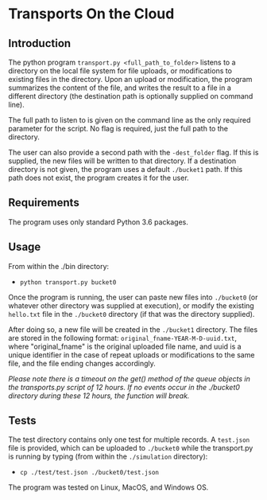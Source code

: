 # Transports On the Cloud
## Introduction

The python program ```transport.py <full_path_to_folder>``` listens to a directory on the local file system for file uploads, or modifications to existing files in the directory. Upon an upload or modification, the program summarizes the content of the file, and writes the result to a file in a different directory (the destination path is optionally supplied on command line).

The full path to listen to is given on the command line as the only required parameter for the script. No flag is required, just the full path to the directory.

The user can also provide a second path with the ```-dest_folder``` flag. If this is supplied, the new files will be written to that directory. If a destination directory is not given, the program uses a default ```./bucket1``` path. If this path does not exist, the program creates it for the user.

## Requirements
The program uses only standard Python 3.6 packages.

## Usage
From within the ./bin directory:

* ```python transport.py bucket0```

Once the program is running, the user can paste new files into ```./bucket0``` (or whatever other directory was supplied at execution), or modify the existing ```hello.txt``` file in the ```./bucket0``` directory (if that was the directory supplied).

After doing so, a new file will be created in the ```./bucket1``` directory. The files are stored in the following format: ```original_fname-YEAR-M-D-uuid.txt```, where "original_fname" is the original uploaded file name, and uuid is a unique identifier in the case of repeat uploads or modifications to the same file, and the file ending changes accordingly.

*Please note there is a timeout on the get() method of the queue objects in the transports.py script of 12 hours. If no events occur in the ./bucket0 directory during these 12 hours, the function will break.*

## Tests
The test directory contains only one test for multiple records. A ```test.json``` file is provided, which can be uploaded to ```./bucket0``` while the transport.py is running by typing (from within the ```./simulation``` directory):

* ```cp ./test/test.json ./bucket0/test.json```

The program was tested on Linux, MacOS, and Windows OS.

